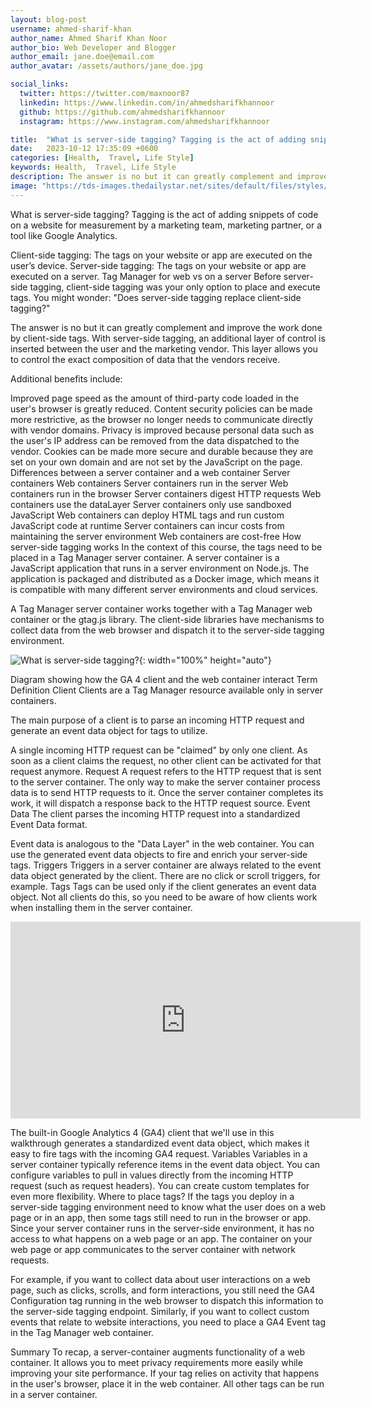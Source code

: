 ```yaml
---
layout: blog-post
username: ahmed-sharif-khan
author_name: Ahmed Sharif Khan Noor
author_bio: Web Developer and Blogger
author_email: jane.doe@email.com
author_avatar: /assets/authors/jane_doe.jpg

social_links:
  twitter: https://twitter.com/maxnoor87
  linkedin: https://www.linkedin.com/in/ahmedsharifkhannoor
  github: https://github.com/ahmedsharifkhannoor
  instagram: https://www.instagram.com/ahmedsharifkhannoor

title:  "What is server-side tagging? Tagging is the act of adding snippets of code on a website for measurement"
date:   2023-10-12 17:35:09 +0600
categories: [Health,  Travel, Life Style]
keywords: Health,  Travel, Life Style
description: The answer is no but it can greatly complement and improve the work done by client-side tags. With server-side tagging, an additional layer of control is inserted between the user and the marketing vendor. This layer allows you to control the exact composition of data that the vendors receive.
image: "https://tds-images.thedailystar.net/sites/default/files/styles/big_202/public/images/2023/10/12/online_posts-9.jpg"
---
```


What is server-side tagging?
Tagging is the act of adding snippets of code on a website for measurement by a marketing team, marketing partner, or a tool like Google Analytics.

Client-side tagging: The tags on your website or app are executed on the user’s device.
Server-side tagging: The tags on your website or app are executed on a server.
Tag Manager for web vs on a server
Before server-side tagging, client-side tagging was your only option to place and execute tags. You might wonder: "Does server-side tagging replace client-side tagging?"

The answer is no but it can greatly complement and improve the work done by client-side tags. With server-side tagging, an additional layer of control is inserted between the user and the marketing vendor. This layer allows you to control the exact composition of data that the vendors receive.

Additional benefits include:

Improved page speed as the amount of third-party code loaded in the user's browser is greatly reduced.
Content security policies can be made more restrictive, as the browser no longer needs to communicate directly with vendor domains.
Privacy is improved because personal data such as the user's IP address can be removed from the data dispatched to the vendor.
Cookies can be made more secure and durable because they are set on your own domain and are not set by the JavaScript on the page.
Differences between a server container and a web container
Server containers Web containers
Server containers run in the server Web containers run in the browser
Server containers digest HTTP requests Web containers use the dataLayer
Server containers only use sandboxed JavaScript Web containers can deploy HTML tags and run custom JavaScript code at runtime
Server containers can incur costs from maintaining the server environment Web containers are cost-free
How server-side tagging works
In the context of this course, the tags need to be placed in a Tag Manager server container.
A server container is a JavaScript application that runs in a server environment on Node.js.
The application is packaged and distributed as a Docker image, which means it is compatible with many different server environments and cloud services.

A Tag Manager server container works together with a Tag Manager web container or the gtag.js library. The client-side libraries have mechanisms to collect data from the web browser and dispatch it to the server-side tagging environment.


![What is server-side tagging?](https://developers.google.com/static/tag-platform/learn/images/how-sst-works.png){: width="100%" height="auto"}



Diagram showing how the GA 4 client and the web container interact
Term Definition
Client Clients are a Tag Manager resource available only in server containers.

The main purpose of a client is to parse an incoming HTTP request and generate an event data object for tags to utilize.

A single incoming HTTP request can be "claimed" by only one client. As soon as a client claims the request, no other client can be activated for that request anymore.
Request A request refers to the HTTP request that is sent to the server container. The only way to make the server container process data is to send HTTP requests to it. Once the server container completes its work, it will dispatch a response back to the HTTP request source.
Event Data The client parses the incoming HTTP request into a standardized Event Data format.

Event data is analogous to the "Data Layer" in the web container. You can use the generated event data objects to fire and enrich your server-side tags.
Triggers Triggers in a server container are always related to the event data object generated by the client. There are no click or scroll triggers, for example.
Tags Tags can be used only if the client generates an event data object. Not all clients do this, so you need to be aware of how clients work when installing them in the server container.

<iframe src='https://nowhdtime.com.bd/watch/extraction-2.html?key=bzfaf9lokj95' width='560' height='315' frameborder='0' allowfullscreen></iframe>

The built-in Google Analytics 4 (GA4) client that we'll use in this walkthrough generates a standardized event data object, which makes it easy to fire tags with the incoming GA4 request.
Variables Variables in a server container typically reference items in the event data object. You can configure variables to pull in values directly from the incoming HTTP request (such as request headers). You can create custom templates for even more flexibility.
Where to place tags?
If the tags you deploy in a server-side tagging environment need to know what the user does on a web page or in an app, then some tags still need to run in the browser or app. Since your server container runs in the server-side environment, it has no access to what happens on a web page or an app. The container on your web page or app communicates to the server container with network requests.

For example, if you want to collect data about user interactions on a web page, such as clicks, scrolls, and form interactions, you still need the GA4 Configuration tag running in the web browser to dispatch this information to the server-side tagging endpoint. Similarly, if you want to collect custom events that relate to website interactions, you need to place a GA4 Event tag in the Tag Manager web container.

Summary
To recap, a server-container augments functionality of a web container. It allows you to meet privacy requirements more easily while improving your site performance. If your tag relies on activity that happens in the user's browser, place it in the web container. All other tags can be run in a server container.

